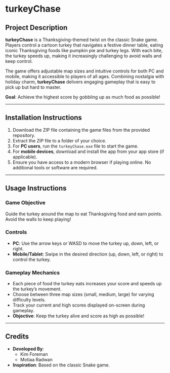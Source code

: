 # **turkeyChase**

## **Project Description**
**turkeyChase** is a Thanksgiving-themed twist on the classic Snake game. Players control a cartoon turkey that navigates a festive dinner table, eating iconic Thanksgiving foods like pumpkin pie and turkey legs. With each bite, the turkey speeds up, making it increasingly challenging to avoid walls and keep control.  

The game offers adjustable map sizes and intuitive controls for both PC and mobile, making it accessible to players of all ages. Combining nostalgia with holiday charm, **turkeyChase** delivers engaging gameplay that is easy to pick up but hard to master.  

**Goal**: Achieve the highest score by gobbling up as much food as possible!

---

## **Installation Instructions**
1. Download the ZIP file containing the game files from the provided repository.
2. Extract the ZIP file to a folder of your choice.
3. For **PC users**, run the `turkeyChase.exe` file to start the game.
4. For **mobile devices**, download and install the app from your app store (if applicable).
5. Ensure you have access to a modern browser if playing online. No additional tools or software are required.

---

## **Usage Instructions**

### **Game Objective**
Guide the turkey around the map to eat Thanksgiving food and earn points. Avoid the walls to keep playing!

### **Controls**
- **PC**: Use the arrow keys or WASD to move the turkey up, down, left, or right.
- **Mobile/Tablet**: Swipe in the desired direction (up, down, left, or right) to control the turkey.

### **Gameplay Mechanics**
- Each piece of food the turkey eats increases your score and speeds up the turkey’s movement.
- Choose between three map sizes (small, medium, large) for varying difficulty levels.
- Track your current and high scores displayed on-screen during gameplay.
- **Objective**: Keep the turkey alive and score as high as possible!

---

## **Credits**
- **Developed By**:  
  - Kim Foreman  
  - Motiaa Radwan  
- **Inspiration**: Based on the classic Snake game.
